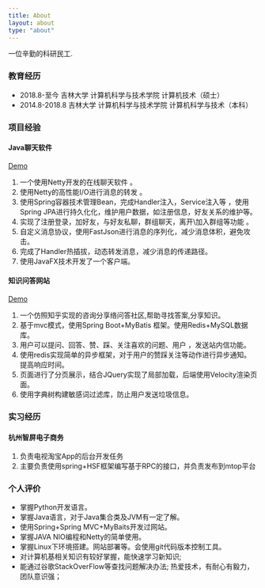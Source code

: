 ```yaml
---
title: About
layout: about
type: "about" 
---
```


一位辛勤的科研民工. 

### 教育经历
- 2018.8-至今 吉林大学 计算机科学与技术学院 计算机技术（硕士）
- 2014.8-2018.8 吉林大学 计算机科学与技术学院 计算机科学与技术（本科）



### 项目经验
#### Java聊天软件
[Demo](https://github.com/windmzx/netty-chat)
1. 一个使用Netty开发的在线聊天软件 。 
2. 使用Netty的高性能I/O进行消息的转发 。
3. 使用Spring容器技术管理Bean，完成Handler注入，Service注入等 ，使用Spring JPA进行持久化化，维护用户数据，如注册信息，好友关系的维护等。 
4. 实现了注册登录，加好友，与好友私聊，群组聊天，离开\加入群组等功能 。
5. 自定义消息协议，使用FastJson进行消息的序列化，减少消息体积，避免攻击。
6. 完成了Handler热插拔，动态转发消息，减少消息的传递路径。 
7. 使用JavaFX技术开发了一个客户端。


#### 知识问答网站
[Demo](http://wenda.0xaa.top)
1. 一个仿照知乎实现的咨询分享络问答社区,帮助寻找答案,分享知识。 
2. 基于mvc模式，使用Spring Boot+MyBatis 框架。使用Redis+MySQL数据库。 
3. 用户可以提问、回答、赞、踩、关注喜欢的问题、用户 ，发送站内信功能。
4. 使用redis实现简单的异步框架，对于用户的赞踩关注等动作进行异步通知。提高响应时间。 
5. 页面进行了分页展示，结合JQuery实现了局部加载，后端使用Velocity渲染页面。
6. 使用字典树构建敏感词过滤库，防止用户发送垃圾信息。
### 实习经历
#### 杭州智屏电子商务
1. 负责电视淘宝App的后台开发任务
2. 主要负责使用spring+HSF框架编写基于RPC的接口，并负责发布到mtop平台

### 个人评价
- 掌握Python开发语言。
- 掌握Java语言，对于Java集合类及JVM有一定了解。
- 使用Spring+Spring MVC+MyBaits开发过网站。
- 掌握JAVA NIO编程和Netty的简单使用。
- 掌握Linux下环境搭建。网站部署等。会使用git代码版本控制工具。
- 对计算机基相关知识有较好掌握，能快速学习新知识;
- 能通过谷歌StackOverFlow等查找问题解决办法; 热爱技术，有耐心有毅力，团队意识强；
